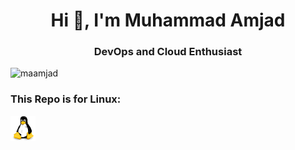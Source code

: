 <h1 align="center">Hi 👋, I'm Muhammad Amjad</h1>
<h3 align="center">DevOps and Cloud Enthusiast</h3>
<p align="left"> <img src="https://komarev.com/ghpvc/?username=maamjad&label=Profile%20views&color=0e75b6&style=flat" alt="maamjad" /> </p>
<h3 align="left">This Repo is for Linux:</h3>
<a href="https://www.linux.org/" target="_blank" rel="noreferrer"> <img src="https://raw.githubusercontent.com/devicons/devicon/master/icons/linux/linux-original.svg" alt="linux" width="40" height="40"/>
